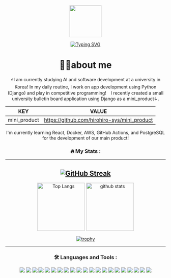 <div id="header" align="center">
  <img src="https://media.giphy.com/media/du3J3cXyzhj75IOgvA/giphy.gif" width="100" />

<a href="https://git.io/typing-svg"><img src="https://readme-typing-svg.demolab.com?font=Fira+Code&pause=1000&color=31F738&random=false&width=435&lines=Hello+there.+I`m+hirohiro-sys!+😃+🤩" alt="Typing SVG" /></a>

# 🧑‍💻about me

⚡️I am currently studying AI and software development at a university in  Korea! In my daily routine, I work on app development using Python (Django) and play in competitive programming!　I recently created a small university bulletin board application using Django as a mini_product↓.


| KEY | VALUE |
| --- | --- |
| mini_product | https://github.com/hirohiro-sys/mini_product |

I'm currently learning React, Docker, AWS, GitHub Actions, and PostgreSQL for the development of our main product!



### :fire: My Stats :


---
<!-- [![Solved.ac
프로필](http://mazassumnida.wtf/api/v2/generate_badge?boj=katohiro22)](https://solved.ac/{handle})

[![Solved.ac
프로필](http://mazassumnida.wtf/api/mini/generate_badge?boj=katohiro22)](https://solved.ac/{handle}) 
-->

[![GitHub Streak](https://streak-stats.demolab.com?user=hirohiro-sys&theme=tokyonight&hide_border=%E9%96%93%E9%81%95%E3%81%84)](https://git.io/streak-stats)
---

<p align="center"> 
  
  <img alt="Top Langs" height="150px" src="https://github-readme-stats.vercel.app/api/top-langs/?username=hirohiro-sys&layout=compact&count_private=true&show_icons=true&theme=onedark" />
  <img alt="github stats" height="150px" src="https://github-readme-stats.vercel.app/api?username=hirohiro-sys&count_private=true&show_icons=true&show_icons=true&theme=onedark" /> 
  
</p>


 [![trophy](https://github-profile-trophy.vercel.app/?username=hirohiro-sys&theme=matrix)](https://github.com/ryo-ma/github-profile-trophy)
 

---

### :hammer_and_wrench: Languages and Tools :

<div align="center">
 <img src="https://img.shields.io/badge/Python-3776AB?style=for-the-badge&logo=python&logoColor=white" />
 <img src="https://img.shields.io/badge/Django-092E20?style=for-the-badge&logo=django&logoColor=white" />
 <img src="https://img.shields.io/badge/JavaScript-F7DF1E?style=for-the-badge&logo=JavaScript&logoColor=white" />
 <img src="https://img.shields.io/badge/TypeScript-007ACC?style=for-the-badge&logo=typescript&logoColor=white" />
 <img src="https://img.shields.io/badge/HTML-239120?style=for-the-badge&logo=html5&logoColor=white" />
 <img src="https://img.shields.io/badge/CSS-239120?&style=for-the-badge&logo=css3&logoColor=white" />
 <img src="https://img.shields.io/badge/Bootstrap-563D7C?style=for-the-badge&logo=bootstrap&logoColor=white"/>
 <img src="https://img.shields.io/badge/React-20232A?style=for-the-badge&logo=react&logoColor=61DAFB" />
 <img src="https://img.shields.io/badge/Ruby-CC342D?style=for-the-badge&logo=ruby&logoColor=white" />
 <img src="https://img.shields.io/badge/Ruby_on_Rails-CC0000?style=for-the-badge&logo=ruby-on-rails&logoColor=white"/>
 <img src="https://img.shields.io/badge/PostgreSQL-316192?style=for-the-badge&logo=postgresql&logoColor=white" />
 <img src="https://img.shields.io/badge/SQLite-07405E?style=for-the-badge&logo=sqlite&logoColor=white" />
 <img src="https://img.shields.io/badge/Amazon_AWS-232F3E?style=for-the-badge&logo=amazon-aws&logoColor=white" />
 <img src="https://img.shields.io/badge/C%2B%2B-00599C?style=for-the-badge&logo=c%2B%2B&logoColor=white" />
 <img src="https://img.shields.io/badge/Java-ED8B00?style=for-the-badge&logo=openjdk&logoColor=white" />
 <img src="https://img.shields.io/badge/R-276DC3?style=for-the-badge&logo=r&logoColor=white" />
 <img src="https://img.shields.io/badge/docker-%230db7ed.svg?style=for-the-badge&logo=docker&logoColor=white" />
 <img src="https://img.shields.io/badge/GIT-E44C30?style=for-the-badge&logo=git&logoColor=white" />
 <img src="https://img.shields.io/badge/GitHub-100000?style=for-the-badge&logo=github&logoColor=white" />
 <img src="https://img.shields.io/badge/Visual_Studio_Code-0078D4?style=for-the-badge&logo=visual%20studio%20code&logoColor=white" />
 <img src="https://img.shields.io/badge/Linux-FCC624?style=for-the-badge&logo=linux&logoColor=black" />
</div>  



　
